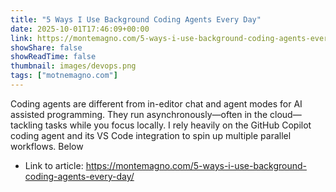 ```yaml
---
title: "5 Ways I Use Background Coding Agents Every Day"
date: 2025-10-01T17:46:09+00:00
link: https://montemagno.com/5-ways-i-use-background-coding-agents-every-day/
showShare: false
showReadTime: false
thumbnail: images/devops.png
tags: ["motnemagno.com"]
---
```

Coding agents are different from in-editor chat and agent modes for AI assisted programming. They run asynchronously—often in the cloud—tackling tasks while you focus locally. I rely heavily on the GitHub Copilot coding agent and its VS Code integration to spin up multiple parallel workflows. Below

- Link to article: https://montemagno.com/5-ways-i-use-background-coding-agents-every-day/